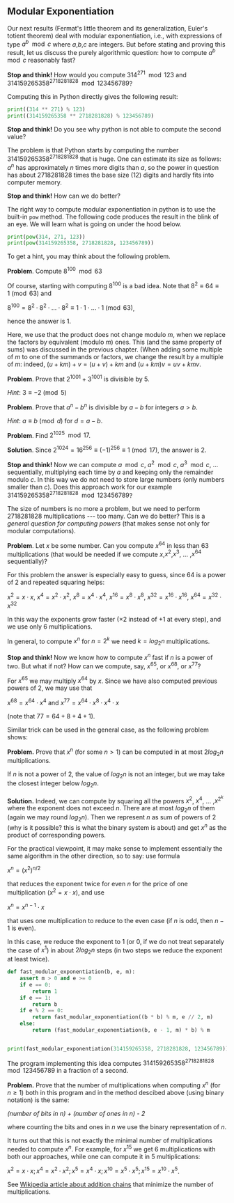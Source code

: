 ## Modular Exponentiation
Our next results (Fermat's little theorem and its generalization, Euler's totient theorem) deal with modular exponentiation, i.e., with expressions of type $a^b\mod{c}$ where $a$,$b$,$c$ are integers. But before stating and proving this result, let us discuss the purely algorithmic question: how to compute $a^b\mod{c}$ reasonably fast?

__Stop and think!__ How would you compute $314^{271}\mod{123}$ and $314159265358^{2718281828}\mod{123456789}$?

Computing this in Python directly gives the following result:
```python
print((314 ** 271) % 123)
print((314159265358 ** 2718281828) % 123456789)
```
__Stop and think!__ Do you see why python is not able to compute the second value?

The problem is that Python starts by computing the number $314159265358^{2718281828}$ that is huge. One can estimate its size as follows: $a^n$ has approximately $n$ times more digits than $a$, so the power in question has about $2718281828$ times the base size ($12$) digits and hardly fits into computer memory. 

__Stop and think!__ How can we do better?

The right way to compute modular exponentiation in python is to use the built-in `pow` method. The following code produces the result in the blink of an eye. We will learn what is going on under the hood below.

```python
print(pow(314, 271, 123))
print(pow(314159265358, 2718281828, 123456789))
```
To get a hint, you may think about the following problem.

__Problem__. Compute $8^{100}\mod{63}$

Of course, starting with computing $8^{100}$ is a bad idea. Note that $8^2 \equiv 64 \equiv 1\pmod{63}$ and

$8^{100} = 8^2 \cdot 8^2 \cdot ... \cdot 8^2 \equiv 1 \cdot 1 \cdot ... \cdot 1 \pmod{63}$,

hence the answer is $1$. 

Here, we use that the product does not change modulo $m$, when we replace the factors by equivalent (modulo $m$) ones. This (and the same property of sums) was discussed in the previous chapter. (When adding some multiple of $m$ to one of the summands or factors, we change the result by a multiple of $m$: indeed, $(u + km) + v = (u + v) + km$ and $(u + km)v = uv + kmv$.

__Problem__. Prove that $2^{1001} + 3^{1001}$ is divisible by $5$.

_Hint_: $3 \equiv -2\pmod{5}$

__Problem__. Prove that $a^n - b^n$ is divisible by $a - b$ for integers $a > b$.

_Hint_: $a \equiv b\pmod{d}$ for $d = a - b$.

__Problem__. Find $2^{1025}\mod{17}$.

__Solution__. Since $2^{1024} = 16^{256} \equiv (-1)^{256} \equiv 1 \pmod{17}$, the answer is $2$.

__Stop and think!__ Now we can compute $a\mod{c}$, $a^2\mod{c}$, $a^3\mod{c}$, ... sequentially, multiplying each time by $a$ and keeping only the remainder modulo $c$. In this way we do not need to store large numbers (only numbers smaller than $c$). Does this approach work for our example $314159265358^{2718281828}\mod{123456789}$?

The size of numbers is no more a problem, but we need to perform $2718281828$ multiplications --- too many. Can we do better? This is a _general question for computing powers_ (that makes sense not only for modular computations).

__Problem__. 
Let $x$ be some number. Can you compute $x^{64}$ in less than $63$ multiplications (that would be needed if we compute $x$,$x^2$,$x^3$, ... ,$x^{64}$ sequentially)?

For this problem the answer is especially easy to guess, since $64$ is a power of $2$ and repeated squaring helps:

$x^2 = x \cdot x$, $x^4 = x^2 \cdot x^2$, $x^8 = x^4 \cdot x^4$, $x^{16} = x^8 \cdot x^8$, $x^{32} = x^{16} \cdot x^{16}$, $x^{64} = x^{32} \cdot x^{32}$

In this way the exponents grow faster ($\times 2$ instead of $+1$ at every step), and we use only $6$ multiplications. 

In general, to compute $x^n$ for $n = 2^k$ we need $k = log_2{n}$ multiplications.

__Stop and think!__ Now we know how to compute $x^n$ fast if $n$ is a power of two. But what if not? How can we compute, say, $x^{65}$, or $x^{68}$, or $x^{77}$?

For $x^{65}$ we may multiply $x^{64}$ by $x$. Since we have also computed previous powers of $2$, we may use that

$x^{68} = x^{64} \cdot x^4$ and $x^{77} = x^{64} \cdot x^8 \cdot x^4 \cdot x$

(note that $77 = 64 + 8 + 4 + 1$).

Similar trick can be used in the general case, as the following problem shows:

__Problem.__
Prove that $x^n$ (for some $n > 1$) can be computed in at most $2log_2{n}$ multiplications.

If $n$ is not a power of $2$, the value of $log_2{n}$ is not an integer, but we may take the closest integer below $log_2{n}$.

__Solution.__
Indeed, we can compute by squaring all the powers $x^2$, $x^4$, ... ,$x^{2^k}$ where the exponent does not exceed $n$. There are at most $log_2{n}$ of them (again we may round $log_2{n}$). Then we represent $n$ as sum of powers of $2$ (why is it possible? this is what the binary system is about) and get $x^n$ as the product of corresponding powers.

For the practical viewpoint, it may make sense to implement essentially the same algorithm in the other direction, so to say: use formula

$x^n = (x^2)^{n/2}$

that reduces the exponent twice for even $n$ for the price of one multiplication ($x^2 = x \cdot x$), and use

$x^n = x^{n-1} \cdot x$

that uses one multiplication to reduce to the even case (if $n$ is odd, then $n-1$ is even). 

In this case, we reduce the exponent to $1$ (or $0$, if we do not treat separately the case of $x^1$) in about $2log_2{n}$ steps (in two steps we reduce the exponent at least twice).

```python
def fast_modular_exponentiation(b, e, m):
    assert m > 0 and e >= 0
    if e == 0:
        return 1
    if e == 1:
        return b
    if e % 2 == 0:
        return fast_modular_exponentiation((b * b) % m, e // 2, m)
    else:
        return (fast_modular_exponentiation(b, e - 1, m) * b) % m


print(fast_modular_exponentiation(314159265358, 2718281828, 123456789))
```

The program implementing this idea computes $314159265358^{2718281828}\mod{123456789}$ in a fraction of a second.

__Problem.__
Prove that the number of multiplications when computing $x^n$ (for $n \ge 1$) both in this program and in the method descibed above (using binary notation) is the same: 

_(number of bits in n) + (number of ones in n) - 2_

where counting the bits and ones in $n$ we use the binary representation of $n$.

It turns out that this is not exactly the minimal number of multiplications needed to compute $x^n$. For example, for $x^{15}$ we get $6$ multiplications with both our approaches, while one can compute it in $5$ multiplications:

$x^2 = x \cdot x; x^4 = x^2 \cdot x^2; x^5 = x^4 \cdot x; x^{10} = x^5 \cdot x^5; x^{15} = x^{10} \cdot x^5$.

See [Wikipedia article about addition chains](https://en.wikipedia.org/wiki/Addition-chain_exponentiation) that minimize the number of multiplications.
